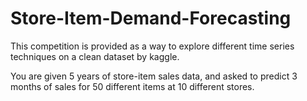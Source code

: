 # Store-Item-Demand-Forecasting
This competition is provided as a way to explore different time series techniques 
on a clean dataset by kaggle.

You are given 5 years of store-item sales data, and asked to predict 3 months of 
sales for 50 different items at 10 different stores.
